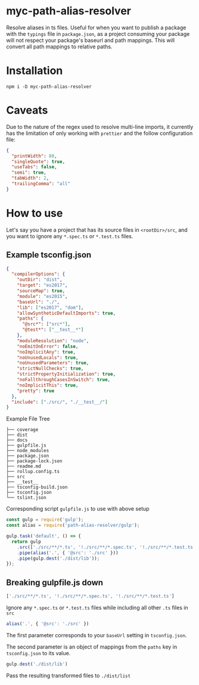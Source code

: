 # myc-path-alias-resolver

Resolve aliases in ts files. Useful for when you want to publish a package with the `typings` file in `package.json`, as a project consuming your package will not respect your package's baseurl and path mappings. This will convert all path mappings to relative paths.

# Installation

`npm i -D myc-path-alias-resolver`

# Caveats

Due to the nature of the regex used to resolve multi-line imports, it currently has the limitation of only working with `prettier` and the follow configuration file:

```json
{
  "printWidth": 80,
  "singleQuote": true,
  "useTabs": false,
  "semi": true,
  "tabWidth": 2,
  "trailingComma": "all"
}
```

# How to use

Let's say you have a project that has its source files in `<rootDir>/src`, and you want to ignore any `*.spec.ts` or `*.test.ts` files.

## Example tsconfig.json

```json
{
  "compilerOptions": {
    "outDir": "dist",
    "target": "es2017",
    "sourceMap": true,
    "module": "es2015",
    "baseUrl": "./",
    "lib": ["es2017", "dom"],
    "allowSyntheticDefaultImports": true,
    "paths": {
      "@src*": ["src*"],
      "@test*": ["__test__*"]
    },
    "moduleResolution": "node",
    "noEmitOnError": false,
    "noImplicitAny": true,
    "noUnusedLocals": true,
    "noUnusedParameters": true,
    "strictNullChecks": true,
    "strictPropertyInitialization": true,
    "noFallthroughCasesInSwitch": true,
    "noImplicitThis": true,
    "pretty": true
  },
  "include": ["./src/", "./__test__/"]
}
```

Example File Tree

```
├── coverage
├── dist
├── docs
├── gulpfile.js
├── node_modules
├── package.json
├── package-lock.json
├── readme.md
├── rollup.config.ts
├── src
├── __test__
├── tsconfig-build.json
├── tsconfig.json
└── tslint.json
```

Corresponding script `gulpfile.js` to use with above setup

```js
const gulp = require('gulp');
const alias = require('path-alias-resolver/gulp');

gulp.task('default', () => {
  return gulp
    .src(['./src/**/*.ts', '!./src/**/*.spec.ts', '!./src/**/*.test.ts'])
    .pipe(alias('.', { '@src': './src' }))
    .pipe(gulp.dest('./dist/lib'));
});
```

## Breaking gulpfile.js down

```js 
['./src/**/*.ts', '!./src/**/*.spec.ts', '!./src/**/*.test.ts']
```

Ignore any `*.spec.ts` or `*.test.ts` files while including all other `.ts` files in `src`

```js 
alias('.', { '@src': './src' })
```

The first parameter corresponds to your `baseUrl` setting in `tsconfig.json`.

The second parameter is an object of mappings from the `paths` key in `tsconfig.json` to its value.
```js 
gulp.dest('./dist/lib')
```

Pass the resulting transformed files to `./dist/list`
